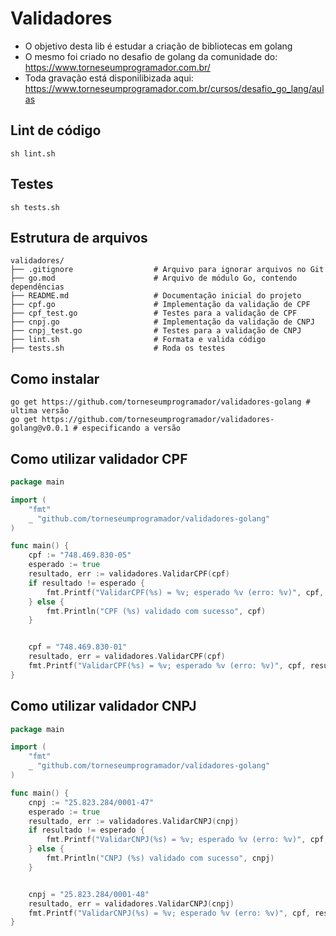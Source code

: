 # Validadores
- O objetivo desta lib é estudar a criação de bibliotecas em golang
- O mesmo foi criado no desafio de golang da comunidade do: https://www.torneseumprogramador.com.br/
- Toda gravação está disponilibizada aqui: https://www.torneseumprogramador.com.br/cursos/desafio_go_lang/aulas


## Lint de código
```shell
sh lint.sh
```

## Testes
```shell
sh tests.sh
```

## Estrutura de arquivos
```
validadores/
├── .gitignore                  # Arquivo para ignorar arquivos no Git
├── go.mod                      # Arquivo de módulo Go, contendo dependências
├── README.md                   # Documentação inicial do projeto
├── cpf.go                      # Implementação da validação de CPF
├── cpf_test.go                 # Testes para a validação de CPF
├── cnpj.go                     # Implementação da validação de CNPJ
├── cnpj_test.go                # Testes para a validação de CNPJ
├── lint.sh                     # Formata e valida código
├── tests.sh                    # Roda os testes
```


## Como instalar
```shell
go get https://github.com/torneseumprogramador/validadores-golang # ultima versão
go get https://github.com/torneseumprogramador/validadores-golang@v0.0.1 # especificando a versão
```

## Como utilizar validador CPF
```go
package main

import (
	"fmt"
	_ "github.com/torneseumprogramador/validadores-golang"
)

func main() {
    cpf := "748.469.830-05"
    esperado := true
    resultado, err := validadores.ValidarCPF(cpf)
    if resultado != esperado {
        fmt.Printf("ValidarCPF(%s) = %v; esperado %v (erro: %v)", cpf, resultado, esperado, err)
    } else {
        fmt.Println("CPF (%s) validado com sucesso", cpf)
    }


    cpf = "748.469.830-01"
    resultado, err = validadores.ValidarCPF(cpf)
    fmt.Printf("ValidarCPF(%s) = %v; esperado %v (erro: %v)", cpf, resultado, esperado, err)
}
```


## Como utilizar validador CNPJ
```go
package main

import (
	"fmt"
	_ "github.com/torneseumprogramador/validadores-golang"
)

func main() {
    cnpj := "25.823.284/0001-47"
	esperado := true
	resultado, err := validadores.ValidarCNPJ(cnpj)
    if resultado != esperado {
        fmt.Printf("ValidarCNPJ(%s) = %v; esperado %v (erro: %v)", cpf, resultado, esperado, err)
    } else {
        fmt.Println("CNPJ (%s) validado com sucesso", cnpj)
    }


    cnpj = "25.823.284/0001-48"
    resultado, err = validadores.ValidarCNPJ(cnpj)
    fmt.Printf("ValidarCNPJ(%s) = %v; esperado %v (erro: %v)", cpf, resultado, esperado, err)
}
```